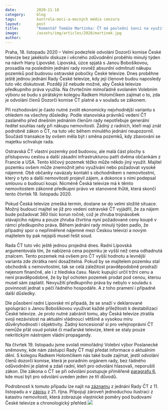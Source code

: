 ```yaml
---
date:         2020-11-18
category:     blog
tags:         kontrola-moci-a-mocných média cenzura
layout:       post
title:        "Komentář Tomáše Martínka: ČT má poslední šanci na využití předkupního práva ke klíčovým pozemkům. Piráti se budou ptát i na zákonnost odvolání Dozorčí komise ČT"
image:        /assets/img/articles/2020/martinek.jpg
author:       
---
```


Praha, 18. listopadu 2020 – Velmi podezřelé odvolání Dozorčí komise České televize bez jakékoliv diskuze i věcného zdůvodnění proběhlo minulý týden na návrh Hany Lipovské. Lipovská, úzce spjatá s Janou Bobošíkovou, prosadila na posledním jednání rady rovněž absurdní odmítnutí nákupu pozemků pod budovou ostravské pobočky České televize. Dnes proběhne ještě jednou jednání Rady České televize, kdy její členové budou naposledy tuto věc diskutovat. Později již nebude možné, aby Česká televize předkupního práva využila. Na čtvrtečním mimořádně svolaném Volebním výboru se budu s pirátským kolegou Radkem Holomčíkem zajímat o to, zda je odvolání členů Dozorčí komise ČT platné a v souladu se zákonem.

Při rozhodování je často nutné zvolit ekonomicky nejvhodnější variantu s ohledem na všechny důsledky. Podle stanoviska právníků vedení ČT zaslaného před dnešním jednáním členům rady nepotřebuje generální ředitel souhlas rady při nákupu nemovitostí. Žádný z radních, kteří mají znát podrobně zákon o ČT, na tuto věc během minulého jednání neupozornil. Součástí transakce by ovšem měla být i směna pozemků, kdy zbavování se majetku schvaluje rada.

Ostravská ČT vlastní pozemky pod budovou, ale malá část plochy s přístupovou cestou a další zásadní infrastrukturou patří dvěma občankám z Francie a USA. Tento klíčový pozemek těžko může někdo jiný využít. Majitel pozemku ovšem může znemožnit jeho využívání nebo požadovat vysoké nájemné. Obě občanky navázaly kontakt s obchodníkem s nemovitostmi, který o tyto a další nemovitosti projevil zájem, a dokonce s nimi podepsal smlouvu o budoucí koupi. Nicméně Česká televize má k těmto nemovitostem zákonné předkupní právo ve stanovené lhůtě, která skončí tento čtvrtek 19. listopadu 2020. 

Pokud Česká televize zmešká termín, dostane se do velmi složité situace. Možný budoucí majitel se již pro vedení ostravské ČT vyjádřil, že za nájem bude požadovat 360 tisíc korun ročně, což je zhruba trojnásobek stávajícího nájmu a pouze zhruba čtvrtina nyní požadované ceny koupě v rámci předkupního práva. Během jednání rady minulý týden padlo, že případný spor o nepřiměřené nájemné mezi Českou televizí a novým majitelem by pak nejspíš musel řešit soud.

Rada ČT tuto věc ještě jednou projedná dnes. Radní Lipovská argumentovala tím, že nabízená cena pozemku je vyšší než cena odhadnutá znalcem. Tento pozemek má ovšem pro ČT vyšší hodnotu a levnější varianta zde zkrátka není dosažitelná. Pokud by se majitelem pozemku stal obchodník s nemovitostmi, tak se celá záležitost pravděpodobně prodraží nejenom finančně, ale i z hlediska času. Navíc kupující určil tržní cenu a není pravděpodobné, že by byl ochoten pozemek prodat pod cenou, kterou musel sám zaplatit. Nevyužití předkupního práva by nebylo v souladu s povinností jednat s péčí řádného hospodáře. A z toho pramení i případné další důsledky. 

Dle působení radní Lipovské mi připadá, že se snaží v deklarované spolupráci s Janou Bobošíkovou využívat každé příležitosti k destabilizaci České televize. Je proto nutné zabránit tomu, aby Česká televize ztratila svoji nezávislost na aktuální vládnoucí většině a vysokou míru důvěryhodnosti i objektivity. Žádný koncesionář si pro veřejnoprávní ČT nemůže přát osud polské či maďarské televize, které se staly pouze nekritickým nástrojem vládní propagandy.

Na čtvrtek 19. listopadu jsme svolali mimořádný Volební výbor Poslanecké sněmovny, kde nám zástupci Rady ČT mají předat informace o aktuálním dění. S kolegou Radkem Holomčíkem nás také bude zajímat, jestli odvolání členů dozorčí komise, která je poradním orgánem rady, bez řádného odůvodnění je platné a zdali radní, kteří pro odvolání hlasovali, neporušili zákon. Dle zákona o ČT se při odvolání postupuje přiměřeně [paragrafu 6](https://www.zakonyprolidi.cz/cs/1991-483#f1380651), kde musí být pro odvolání uveden jeden ze tří důvodů.

Podrobnosti k tomuto případu lze najít na [záznamu](https://www.ceskatelevize.cz/rada-ct/prenos-jednani-po-internetu/?IDEC=220%20251%2000056%2F0018&fbclid=IwAR3rnsWxKG56dBSY4P7X_FQ-4YhClPcQiAzVMX4cgU1dFG4WAXQdLalXgAc) z jednání Rady ČT z 11. listopadu a v [zápisu](http://www.ceskatelevize.cz/pub/radact_zpravy/696.pdf?1603461457) z 21. října. Připojuji zároveň jednoduchou ilustraci z katastru nemovitosti, která zobrazuje vlastnické poměry pod budovami České televize a chronologický přehled.![](https://pirati.cz/assets/img/articles/2020/katastr.jpg)
